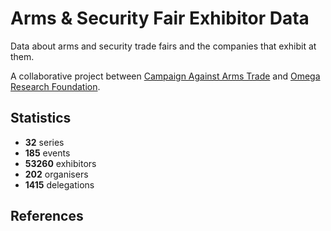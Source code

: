 # Arms & Security Fair Exhibitor Data

Data about arms and security trade fairs and the companies that exhibit at them.

A collaborative project between [Campaign Against Arms Trade](https://caat.org.uk) and [Omega Research Foundation](https://omegaresearchfoundation.org/).

## Statistics

-   **32** series
-   **185** events
-   **53260** exhibitors
-   **202** organisers
-   **1415** delegations


## References
